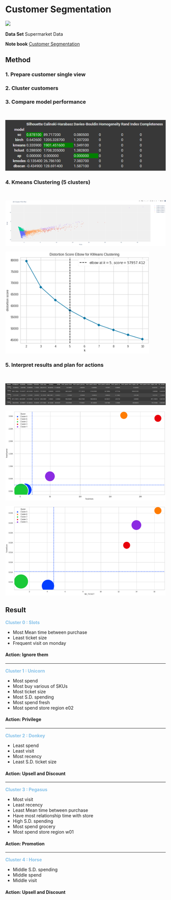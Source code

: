 # Customer Segmentation
[![](https://img.shields.io/badge/-Python-blue)](#)

**Data Set** Supermarket Data

**Note book** [Customer Segmentation](./Customer_Segmentation_Group_10.ipynb)

## Method

### 1. Prepare customer single view
### 2. Cluster customers
### 3. Compare model performance
</br>

![image](./model_performance.png)

### 4. Kmeans Clustering (5 clusters)
</br>
    
![image](./Cluster.png)

![image](./Elbow.png)

### 5. Interpret results and plan for actions
</br>

![image](./cluster_interpret.png)

![image](./Interpret1.png)

![image](./Interpret2.png)

## Result


<span style="color: #85C1E9 ">**Cluster 0 : Slots**


*  Most Mean time between purchase
*  Least ticket size
*  Frequent visit on monday

#### Action: Ignore them
---


<span style="color: #85C1E9 ">**Cluster 1 : Unicorn**


*   Most spend
*   Most buy various of SKUs
*   Most ticket size
*   Most S.D. spending
*   Most spend fresh
*   Most spend store region e02

#### Action: Privilege
---


<span style="color: #85C1E9 ">**Cluster 2 : Donkey**


*   Least spend
*   Least visit
*   Most recency
*   Least S.D. ticket size

#### Action: Upsell and Discount
---


<span style="color: #85C1E9 ">**Cluster 3 : Pegasus**


*   Most visit
*   Least recency
*   Least Mean time between purchase
*   Have most relationship time with store
*   High S.D. spending
*   Most spend grocery
*   Most spend store region w01

#### Action: Promotion
---




<span style="color: #85C1E9 ">**Cluster 4 : Horse**


*   Middle S.D. spending
*   Middle spend
*   Middle visit

#### Action: Upsell and Discount


